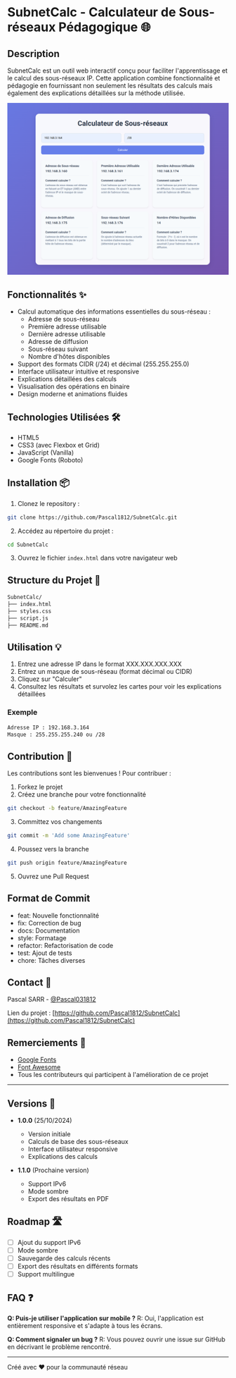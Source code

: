 # SubnetCalc - Calculateur de Sous-réseaux Pédagogique 🌐

## Description
SubnetCalc est un outil web interactif conçu pour faciliter l'apprentissage et le calcul des sous-réseaux IP. Cette application combine fonctionnalité et pédagogie en fournissant non seulement les résultats des calculs mais également des explications détaillées sur la méthode utilisée.

![SubnetCalc Screenshot](screenshot.png) <!-- Vous pouvez ajouter une capture d'écran de l'application ici -->

## Fonctionnalités ✨

- Calcul automatique des informations essentielles du sous-réseau :
  - Adresse de sous-réseau
  - Première adresse utilisable
  - Dernière adresse utilisable
  - Adresse de diffusion
  - Sous-réseau suivant
  - Nombre d'hôtes disponibles
- Support des formats CIDR (/24) et décimal (255.255.255.0)
- Interface utilisateur intuitive et responsive
- Explications détaillées des calculs
- Visualisation des opérations en binaire
- Design moderne et animations fluides

## Technologies Utilisées 🛠️

- HTML5
- CSS3 (avec Flexbox et Grid)
- JavaScript (Vanilla)
- Google Fonts (Roboto)

## Installation 📦

1. Clonez le repository :
```bash
git clone https://github.com/Pascal1812/SubnetCalc.git
```

2. Accédez au répertoire du projet :
```bash
cd SubnetCalc
```

3. Ouvrez le fichier `index.html` dans votre navigateur web

## Structure du Projet 📁

```
SubnetCalc/
├── index.html
├── styles.css
├── script.js
├── README.md
```

## Utilisation 💡

1. Entrez une adresse IP dans le format XXX.XXX.XXX.XXX
2. Entrez un masque de sous-réseau (format décimal ou CIDR)
3. Cliquez sur "Calculer"
4. Consultez les résultats et survolez les cartes pour voir les explications détaillées

### Exemple
```
Adresse IP : 192.168.3.164
Masque : 255.255.255.240 ou /28
```

## Contribution 🤝

Les contributions sont les bienvenues ! Pour contribuer :

1. Forkez le projet
2. Créez une branche pour votre fonctionnalité
```bash
git checkout -b feature/AmazingFeature
```
3. Committez vos changements
```bash
git commit -m 'Add some AmazingFeature'
```
4. Poussez vers la branche
```bash
git push origin feature/AmazingFeature
```
5. Ouvrez une Pull Request

## Format de Commit

- feat: Nouvelle fonctionnalité
- fix: Correction de bug
- docs: Documentation
- style: Formatage
- refactor: Refactorisation de code
- test: Ajout de tests
- chore: Tâches diverses

## Contact 📧

Pascal SARR - [@Pascal031812](https://x.com/Pascal031812)

Lien du projet : [https://github.com/Pascal1812/SubnetCalc](https://github.com/Pascal1812/SubnetCalc)

## Remerciements 🙏

- [Google Fonts](https://fonts.google.com/)
- [Font Awesome](https://fontawesome.com/)
- Tous les contributeurs qui participent à l'amélioration de ce projet

---

## Versions 🔄

- **1.0.0** (25/10/2024)
  - Version initiale
  - Calculs de base des sous-réseaux
  - Interface utilisateur responsive
  - Explications des calculs

- **1.1.0** (Prochaine version)
  - Support IPv6
  - Mode sombre
  - Export des résultats en PDF

## Roadmap 🛣️

- [ ] Ajout du support IPv6
- [ ] Mode sombre
- [ ] Sauvegarde des calculs récents
- [ ] Export des résultats en différents formats
- [ ] Support multilingue

## FAQ ❓

**Q: Puis-je utiliser l'application sur mobile ?**
R: Oui, l'application est entièrement responsive et s'adapte à tous les écrans.

**Q: Comment signaler un bug ?**
R: Vous pouvez ouvrir une issue sur GitHub en décrivant le problème rencontré.

---
Créé avec ❤️ pour la communauté réseau
